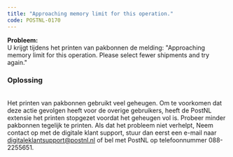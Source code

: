 ```yaml
---
title: "Approaching memory limit for this operation."
code: POSTNL-0170
---
```



<p><strong>Probleem:<br></strong>U krijgt tijdens het printen van pakbonnen de melding: "Approaching memory limit for this operation. Please select fewer shipments and try again."</p><p><h3>Oplossing</h3><br>Het printen van pakbonnen gebruikt veel geheugen. Om te voorkomen dat deze actie gevolgen heeft voor de overige gebruikers, heeft de PostNL extensie het printen stopgezet voordat het geheugen vol is. Probeer minder pakbonnen tegelijk te printen. Als dat het probleem niet verhelpt, Neem contact op met de digitale klant support, stuur dan eerst een e-mail naar <a href="mailto:digitaleklantsupport@postnl.nl" class="external-link" rel="nofollow">digitaleklantsupport@postnl.nl</a> of bel met PostNL op telefoonnummer 088-2255651.</p>
